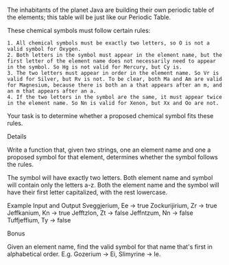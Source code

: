 The inhabitants of the planet Java are building their own periodic table of the elements; this table will be just like our Periodic Table.

These chemical symbols must follow certain rules:

    1. All chemical symbols must be exactly two letters, so O is not a valid symbol for Oxygen.
    2. Both letters in the symbol must appear in the element name, but the first letter of the element name does not necessarily need to appear in the symbol. So Hg is not valid for Mercury, but Cy is.
    3. The two letters must appear in order in the element name. So Vr is valid for Silver, but Rv is not. To be clear, both Ma and Am are valid for Magnesium, because there is both an a that appears after an m, and an m that appears after an a.
    4. If the two letters in the symbol are the same, it must appear twice in the element name. So Nn is valid for Xenon, but Xx and Oo are not.
Your task is to determine whether a proposed chemical symbol fits these rules.

Details

Write a function that, given two strings, one an element name and one a proposed symbol for that element, determines whether the symbol follows the rules. 

The symbol will have exactly two letters. Both element name and symbol will contain only the letters a-z. Both the element name and the symbol will have their first letter capitalized, with the rest lowercase. 

Example Input and Output
Sveggjerium, Ee -> true
Zockurijirium, Zr -> true
Jeffkanium, Kn -> true
Jefftzlon, Zt -> false
Jeffntzum, Nn -> false
Tuffjeffium, Ty -> false


Bonus

Given an element name, find the valid symbol for that name that's first in alphabetical order. E.g. Gozerium -> Ei, Slimyrine -> Ie.
